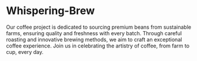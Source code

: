 # Whispering-Brew
Our coffee project is dedicated to sourcing premium beans from sustainable farms, ensuring quality and freshness with every batch. Through careful roasting and innovative brewing methods, we aim to craft an exceptional coffee experience. Join us in celebrating the artistry of coffee, from farm to cup, every day.
